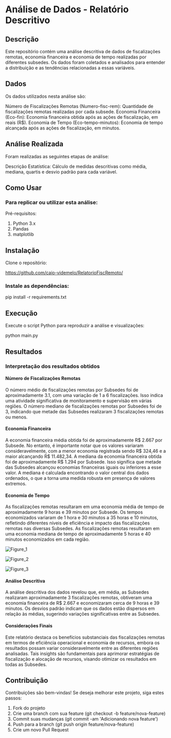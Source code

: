 # Análise de Dados - Relatório Descritivo

## Descrição

Este repositório contém uma análise descritiva de dados de fiscalizações remotas, economia financeira e economia de tempo realizadas por diferentes subsedes. Os dados foram coletados e analisados para entender a distribuição e as tendências relacionadas a essas variáveis.

## Dados
Os dados utilizados nesta análise são:

Número de Fiscalizações Remotas (Numero-fisc-rem): Quantidade de fiscalizações remotas realizadas por cada subsede.
Economia Financeira (Eco-fin): Economia financeira obtida após as ações de fiscalização, em reais (R$).
Economia de Tempo (Eco-tempo-minutos): Economia de tempo alcançada após as ações de fiscalização, em minutos.

## Análise Realizada

Foram realizadas as seguintes etapas de análise:

Descrição Estatística: Cálculo de medidas descritivas como média, mediana, quartis e desvio padrão para cada variável.

## Como Usar

### Para replicar ou utilizar esta análise:

Pré-requisitos:

1. Python 3.x
2. Pandas
3. matplotlib

## Instalação

Clone o repositório:

https://github.com/caio-videmelo/RelatorioFiscRemoto/

### Instale as dependências:

pip install -r requirements.txt

## Execução

Execute o script Python para reproduzir a análise e visualizações:

python main.py

## Resultados

### Interpretação dos resultados obtidos

#### Número de Fiscalizações Remotas

O número médio de fiscalizações remotas por Subsedes foi de aproximadamente 3.1, com uma variação de 1 a 6 fiscalizações. Isso indica uma atividade significativa de monitoramento e supervisão em várias regiões. O número mediano de fiscalizações remotas por Subsedes foi de 3, indicando que metade das Subsedes realizaram 3 fiscalizações remotas ou menos.

#### Economia Financeira

A economia financeira média obtida foi de aproximadamente R$ 2.667 por Subsede. No entanto, é importante notar que os valores variaram consideravelmente, com a menor economia registrada sendo R$ 324,46 e a maior alcançando R$ 11.482,34. A mediana da economia financeira obtida foi de aproximadamente R$ 1.294 por Subsede. Isso significa que metade das Subsedes alcançou economias financeiras iguais ou inferiores a esse valor. A mediana é calculada encontrando o valor central dos dados ordenados, o que a torna uma medida robusta em presença de valores extremos.

#### Economia de Tempo

As fiscalizações remotas resultaram em uma economia média de tempo de aproximadamente 9 horas e 39 minutos por Subsede. Os tempos economizados variaram de 1 hora e 30 minutos a 35 horas e 10 minutos, refletindo diferentes níveis de eficiência e impacto das fiscalizações remotas nas diversas Subsedes. As fiscalizações remotas resultaram em uma economia mediana de tempo de aproximadamente 5 horas e 40 minutos economizados em cada região.

![Figure_1](https://github.com/user-attachments/assets/0ad43663-a77d-4918-a59b-8545383d8452)

![Figure_2](https://github.com/user-attachments/assets/9e5bbb6b-8b5b-4bbb-ad83-cf481fe20a58)

![Figure_3](https://github.com/user-attachments/assets/7990a0fc-00d0-4c72-8426-7a7a3ae006db)

#### Análise Descritiva

A análise descritiva dos dados revelou que, em média, as Subsedes realizaram aproximadamente 3 fiscalizações remotas, obtiveram uma economia financeira de R$ 2.667 e economizaram cerca de 9 horas e 39 minutos. Os desvios padrão indicam que os dados estão dispersos em relação às médias, sugerindo variações significativas entre as Subsedes.

#### Considerações Finais

Este relatório destaca os benefícios substanciais das fiscalizações remotas em termos de eficiência operacional e economia de recursos, embora os resultados possam variar consideravelmente entre as diferentes regiões analisadas. Tais insights são fundamentais para aprimorar estratégias de fiscalização e alocação de recursos, visando otimizar os resultados em todas as Subsedes.

## Contribuição

Contribuições são bem-vindas! Se deseja melhorar este projeto, siga estes passos:

1. Fork do projeto
2. Crie uma branch com sua feature (git checkout -b feature/nova-feature)
3. Commit suas mudanças (git commit -am 'Adicionando nova feature')
4. Push para a branch (git push origin feature/nova-feature)
5. Crie um novo Pull Request
